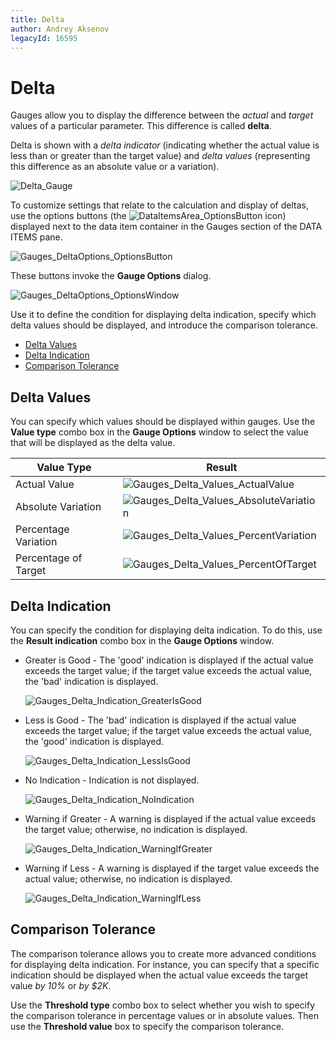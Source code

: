 ```yaml
---
title: Delta
author: Andrey Aksenov
legacyId: 16595
---
```

# Delta
Gauges allow you to display the difference between the _actual_ and _target_ values of a particular parameter. This difference is called **delta**.

Delta is shown with a _delta indicator_ (indicating whether the actual value is less than or greater than the target value) and _delta values_ (representing this difference as an absolute value or a variation).

![Delta_Gauge](../../../../images/img20029.png)

To customize settings that relate to the calculation and display of deltas, use the options buttons (the ![DataItemsArea_OptionsButton](../../../../images/img20167.png) icon) displayed next to the data item container in the Gauges section of the DATA ITEMS pane.

![Gauges_DeltaOptions_OptionsButton](../../../../images/img19991.png)

These buttons invoke the **Gauge Options** dialog.

![Gauges_DeltaOptions_OptionsWindow](../../../../images/img19992.png)

Use it to define the condition for displaying delta indication, specify which delta values should be displayed, and introduce the comparison tolerance.
* [Delta Values](#deltavalues)
* [Delta Indication](#deltaindicationcondition)
* [Comparison Tolerance](#comparisontolerance)

## <a name="deltavalues"/>Delta Values
You can specify which values should be displayed within gauges. Use the **Value type** combo box in the **Gauge Options** window to select the value that will be displayed as the delta value.

| Value Type | Result |
|---|---|
| Actual Value | ![Gauges_Delta_Values_ActualValue](../../../../images/img20094.png) |
| Absolute Variation | ![Gauges_Delta_Values_AbsoluteVariation](../../../../images/img20093.png) |
| Percentage Variation | ![Gauges_Delta_Values_PercentVariation](../../../../images/img20096.png) |
| Percentage of Target | ![Gauges_Delta_Values_PercentOfTarget](../../../../images/img20095.png) |

## <a name="deltaindicationcondition"/>Delta Indication
You can specify the condition for displaying delta indication. To do this, use the **Result indication** combo box in the **Gauge Options** window.
* Greater is Good - The 'good' indication is displayed if the actual value exceeds the target value; if the target value exceeds the actual value, the 'bad' indication is displayed. 
	
	![Gauges_Delta_Indication_GreaterIsGood](../../../../images/img20088.png)
* Less is Good - The 'bad' indication is displayed if the actual value exceeds the target value; if the target value exceeds the actual value, the 'good' indication is displayed. 
	
	![Gauges_Delta_Indication_LessIsGood](../../../../images/img20089.png)
* No Indication - Indication is not displayed. 
	
	![Gauges_Delta_Indication_NoIndication](../../../../images/img20090.png)
* Warning if Greater - A warning is displayed if the actual value exceeds the target value; otherwise, no indication is displayed. 
	
	![Gauges_Delta_Indication_WarningIfGreater](../../../../images/img20091.png)
* Warning if Less - A warning is displayed if the target value exceeds the actual value; otherwise, no indication is displayed. 
	
	![Gauges_Delta_Indication_WarningIfLess](../../../../images/img20092.png)

## <a name="comparisontolerance"/>Comparison Tolerance
The comparison tolerance allows you to create more advanced conditions for displaying delta indication. For instance, you can specify that a specific indication should be displayed when the actual value exceeds the target value _by 10%_ or _by $2K_.

Use the **Threshold type** combo box to select whether you wish to specify the comparison tolerance in percentage values or in absolute values. Then use the **Threshold value** box to specify the comparison tolerance.